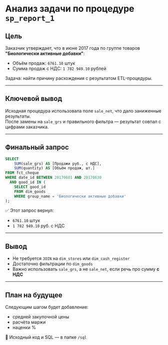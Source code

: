 # Анализ задачи по процедуре `sp_report_1`

## Цель

Заказчик утверждает, что в июне 2017 года по группе товаров **"Биологически активные добавки"**:

- Объём продаж: `6761.10` штук  
- Сумма продаж с НДС: `1 782 949.10` рублей

Задача: найти причину расхождения с результатом ETL-процедуры.

---

## Ключевой вывод

Исходная процедура использовала поле `sale_net`, что дало заниженные результаты.  
После замены на `sale_grs` и правильного фильтра — результат совпал с цифрами заказчика.

---

## Финальный запрос

```sql
SELECT 
    SUM(sale_grs) AS [Продажи руб., с НДС],
    SUM(quantity) AS [Объём продаж, шт.]
FROM fct_cheque 
WHERE date_id BETWEEN 20170601 AND 20170630 
  AND good_id IN (
    SELECT good_id 
    FROM dim_goods 
    WHERE group_name = 'Биологически активные добавки'
);
```

✅ Этот запрос вернул:
- `6761.10` штук
- `1 782 949.10` руб. с НДС

---

## Вывод

- Не требуется `JOIN` на `dim_stores` или `dim_cash_register`
- Достаточно фильтрации по `dim_goods`
- Важно использовать `sale_grs`, а не `sale_net`, если речь про сумму **с НДС**

---

## План на будущее

Следующим шагом будет добавление:
- средней закупочной цены
- расчёта маржи
- наценки %

🧩 Исходный код и SQL — в папке `/sql`
